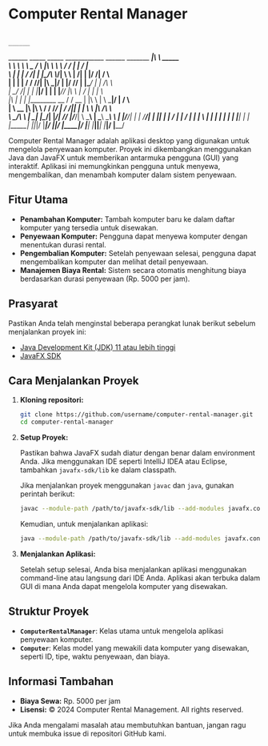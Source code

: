 # Computer Rental Manager

                                                                                                             ______                           
______   _____                   _____                ____________          ______   _______           _____|\     \            _____         
\     \  \    \             _____\    \_             /            \        |\     \  \      \         /     / |     |         /      |_       
 \    |  |    |            /     /|     |           |\___/\  \\___/|        \\     \  |     /|       |      |/     /|        /         \      
  |   |  |    |           /     / /____/|            \|____\  \___|/         \|     |/     //        |      |\____/ |       |     /\    \     
  |    \_/   /|          |     | |_____|/                  |  |               |     |_____//         |\     \    | /        |    |  |    \    
  |\         \|          |     | |_________           __  /   / __            |     |\     \         | \     \___|/         |     \/      \   
  | \         \__        |\     \|\        \         /  \/   /_/  |          /     /|\|     |        |  \     \             |\      /\     \  
   \ \_____/\    \       | \_____\|    |\__/|       |____________/|         /_____/ |/_____/|         \  \_____\            | \_____\ \_____\ 
    \ |    |/___/|       | |     /____/| | ||       |           | /        |     | / |    | |          \ |     |            | |     | |     | 
     \|____|   | |        \|_____|     |\|_|/       |___________|/         |_____|/  |____|/            \|_____|             \|_____|\|_____| 
           |___|/                |____/                                                                                                       



Computer Rental Manager adalah aplikasi desktop yang digunakan untuk mengelola penyewaan komputer. Proyek ini dikembangkan menggunakan Java dan JavaFX untuk memberikan antarmuka pengguna (GUI) yang interaktif. Aplikasi ini memungkinkan pengguna untuk menyewa, mengembalikan, dan menambah komputer dalam sistem penyewaan.

## Fitur Utama

- **Penambahan Komputer:** Tambah komputer baru ke dalam daftar komputer yang tersedia untuk disewakan.
- **Penyewaan Komputer:** Pengguna dapat menyewa komputer dengan menentukan durasi rental.
- **Pengembalian Komputer:** Setelah penyewaan selesai, pengguna dapat mengembalikan komputer dan melihat detail penyewaan.
- **Manajemen Biaya Rental:** Sistem secara otomatis menghitung biaya berdasarkan durasi penyewaan (Rp. 5000 per jam).

## Prasyarat

Pastikan Anda telah menginstal beberapa perangkat lunak berikut sebelum menjalankan proyek ini:

- [Java Development Kit (JDK) 11 atau lebih tinggi](https://www.oracle.com/java/technologies/javase-jdk11-downloads.html)
- [JavaFX SDK](https://openjfx.io)

## Cara Menjalankan Proyek

1. **Kloning repositori:**

    ```bash
    git clone https://github.com/username/computer-rental-manager.git
    cd computer-rental-manager
    ```

2. **Setup Proyek:**

    Pastikan bahwa JavaFX sudah diatur dengan benar dalam environment Anda. Jika menggunakan IDE seperti IntelliJ IDEA atau Eclipse, tambahkan `javafx-sdk/lib` ke dalam classpath.

    Jika menjalankan proyek menggunakan `javac` dan `java`, gunakan perintah berikut:

    ```bash
    javac --module-path /path/to/javafx-sdk/lib --add-modules javafx.controls,javafx.fxml -d bin src/org/example/ComputerRental/*.java
    ```

    Kemudian, untuk menjalankan aplikasi:

    ```bash
    java --module-path /path/to/javafx-sdk/lib --add-modules javafx.controls,javafx.fxml -cp bin org.example.ComputerRental.ComputerRentalManager
    ```

3. **Menjalankan Aplikasi:**

   Setelah setup selesai, Anda bisa menjalankan aplikasi menggunakan command-line atau langsung dari IDE Anda. Aplikasi akan terbuka dalam GUI di mana Anda dapat mengelola komputer yang disewakan.

## Struktur Proyek

- **`ComputerRentalManager`**: Kelas utama untuk mengelola aplikasi penyewaan komputer.
- **`Computer`**: Kelas model yang mewakili data komputer yang disewakan, seperti ID, tipe, waktu penyewaan, dan biaya.

## Informasi Tambahan

- **Biaya Sewa:** Rp. 5000 per jam
- **Lisensi:** © 2024 Computer Rental Management. All rights reserved.

Jika Anda mengalami masalah atau membutuhkan bantuan, jangan ragu untuk membuka issue di repositori GitHub kami.

